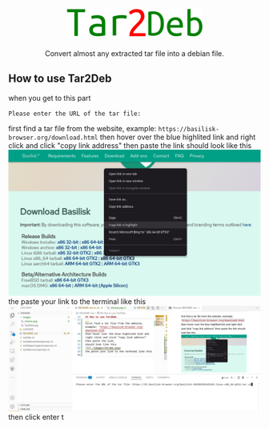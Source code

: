 <br/>
<div align="center">
    <img src="https://github.com/GitXpresso/Tar2Deb/blob/main/images/Tar2Deb.png?raw=true" alt="Logo" width="" height="">
  </a>

  <h3 align="center"></h3>

  <p align="center">
       Convert almost any extracted tar file into a debian file.
    <br/>
</div>

## How to use Tar2Deb
when you get to this part
```
Please enter the URL of the tar file: 
```
first find a tar file from the website, example: `https://basilisk-browser.org/download.html`
then hover over the blue highlited link and right click and click "copy link address"
then paste the link 
should look like this
![](./images/chrome.png)
the paste your link to the terminal like this
![](./images/vscode.png)
then click enter
t